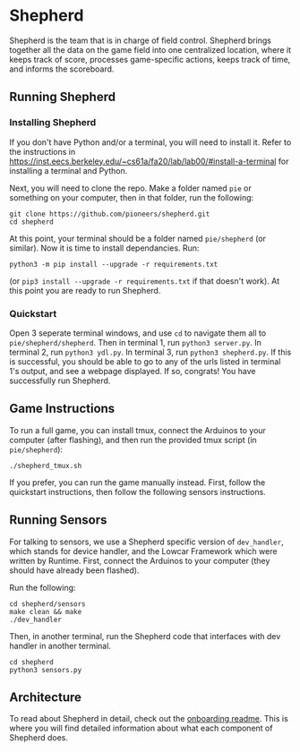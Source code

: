 # Shepherd

Shepherd is the team that is in charge of field control. 
Shepherd brings together all the data on the game field into one centralized location, where it keeps track of score, processes game-specific actions, keeps track of time, and informs the scoreboard.


## Running Shepherd 

### Installing Shepherd

If you don't have Python and/or a terminal, you will need to install it. Refer to the instructions in https://inst.eecs.berkeley.edu/~cs61a/fa20/lab/lab00/#install-a-terminal for installing a terminal and Python.

Next, you will need to clone the repo. Make a folder named `pie` or something on your computer, then in that folder, run the following:
```
git clone https://github.com/pioneers/shepherd.git
cd shepherd
```
At this point, your terminal should be a folder named `pie/shepherd` (or similar). Now it is time to install dependancies. Run:
```
python3 -m pip install --upgrade -r requirements.txt
```
(or `pip3 install --upgrade -r requirements.txt` if that doesn't work). At this point you are ready to run Shepherd.

### Quickstart

Open 3 seperate terminal windows, and use `cd` to navigate them all to `pie/shepherd/shepherd`. Then in terminal 1, run `python3 server.py`. In terminal 2, run `python3 ydl.py`. In terminal 3, run `python3 shepherd.py`. If this is successful, you should be able to go to any of the urls listed in terminal 1's output, and see a webpage displayed. If so, congrats! You have successfully run Shepherd.



## Game Instructions

To run a full game, you can install tmux, connect the Arduinos to your computer (after flashing), and then run the provided tmux script (in `pie/shepherd`):
```
./shepherd_tmux.sh
```
If you prefer, you can run the game manually instead. First, follow the quickstart instructions, then follow the following sensors instructions.

## Running Sensors

For talking to sensors, we use a Shepherd specific version of `dev_handler`, which stands for device handler, and the Lowcar Framework which were written by Runtime. First, connect the Arduinos to your computer (they should have already been flashed).

Run the following:

```
cd shepherd/sensors
make clean && make
./dev_handler
```
Then, in another terminal, run the Shepherd code that interfaces with dev handler in another terminal.
```
cd shepherd
python3 sensors.py
```

## Architecture

To read about Shepherd in detail, check out the [onboarding readme](https://github.com/pioneers/shepherd-onboarding#about-shepherd). This is where you will find detailed information about what each component of Shepherd does.


